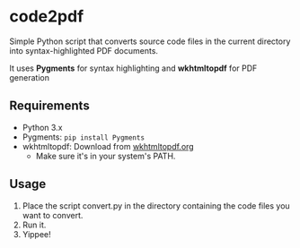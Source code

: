 # code2pdf

Simple Python script that converts source code files in the current directory into syntax-highlighted PDF documents.

It uses **Pygments** for syntax highlighting and **wkhtmltopdf** for PDF generation

## Requirements

* Python 3.x
* Pygments: `pip install Pygments`
* wkhtmltopdf: Download from [wkhtmltopdf.org](https://wkhtmltopdf.org/downloads.html)
  * Make sure it's in your system's PATH.

## Usage

1.  Place the script convert.py in the directory containing the code files you want to convert.
2.  Run it.
3.  Yippee!
